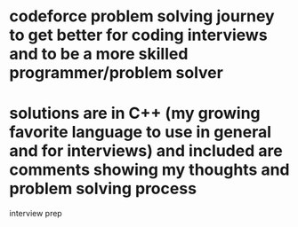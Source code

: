 # codeforce problem solving journey to get better for coding interviews and to be a more skilled programmer/problem solver
# solutions are in C++ (my growing favorite language to use in general and for interviews) and included are comments showing my thoughts and problem solving process
interview prep

